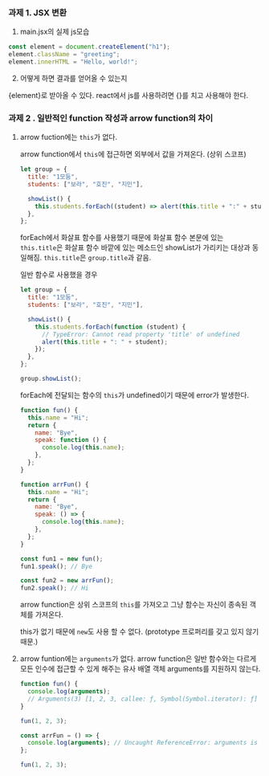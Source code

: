 ### 과제 1. JSX 변환

1. main.jsx의 실제 js모습

```js
const element = document.createElement("h1");
element.className = "greeting";
element.innerHTML = "Hello, world!";
```

2. 어떻게 하면 결과를 얻어올 수 있는지

{element}로 받아올 수 있다. react에서 js를 사용하려면 {}를 치고 사용해야 한다.

### 과제 2 . 일반적인 function 작성과 arrow function의 차이

1.  arrow fuction에는 `this`가 없다.

    arrow function에서 `this`에 접근하면 외부에서 값을 가져온다. (상위 스코프)

    ```jsx
    let group = {
      title: "1모둠",
      students: ["보라", "호진", "지민"],

      showList() {
        this.students.forEach((student) => alert(this.title + ":" + student));
      },
    };
    ```

    forEach에서 화살표 함수를 사용했기 때문에 화살표 함수 본문에 있는 `this.title`은 화살표 함수 바깥에 있는 메소드인 showList가 가리키는 대상과 동일해짐. `this.title`은 `group.title`과 같음.

    일반 함수로 사용했을 경우

    ```jsx
    let group = {
      title: "1모둠",
      students: ["보라", "호진", "지민"],

      showList() {
        this.students.forEach(function (student) {
          // TypeError: Cannot read property 'title' of undefined
          alert(this.title + ": " + student);
        });
      },
    };

    group.showList();
    ```

    forEach에 전달되는 함수의 `this`가 undefined이기 때문에 error가 발생한다.

    ```jsx
    function fun() {
      this.name = "Hi";
      return {
        name: "Bye",
        speak: function () {
          console.log(this.name);
        },
      };
    }

    function arrFun() {
      this.name = "Hi";
      return {
        name: "Bye",
        speak: () => {
          console.log(this.name);
        },
      };
    }

    const fun1 = new fun();
    fun1.speak(); // Bye

    const fun2 = new arrFun();
    fun2.speak(); // Hi
    ```

    arrow function은 상위 스코프의 `this`를 가져오고 그냥 함수는 자신이 종속된 객체를 가져온다.

    this가 없기 때문에 `new`도 사용 할 수 없다. (prototype 프로퍼리를 갖고 있지 않기 때문.)

2.  arrow funtion에는 `arguments`가 없다.
    arrow function은 일반 함수와는 다르게 모든 인수에 접근할 수 있게 해주는 유사 배열 객체 arguments를 지원하지 않는다.

    ```jsx
    function fun() {
      console.log(arguments);
      // Arguments(3) [1, 2, 3, callee: ƒ, Symbol(Symbol.iterator): ƒ]
    }

    fun(1, 2, 3);

    const arrFun = () => {
      console.log(arguments); // Uncaught ReferenceError: arguments is not defined
    };

    fun(1, 2, 3);
    ```
